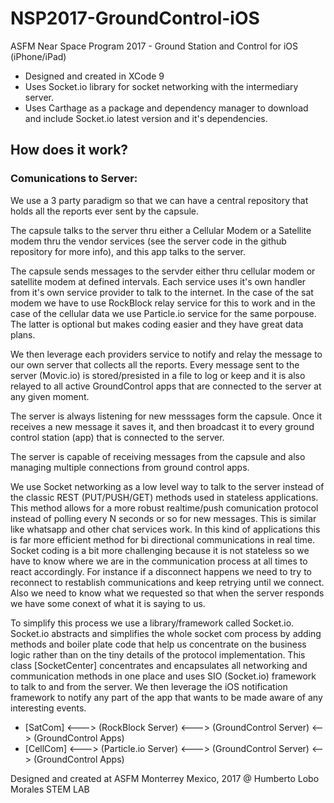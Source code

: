 # NSP2017-GroundControl-iOS
ASFM Near Space Program 2017 - Ground Station and Control for iOS (iPhone/iPad)

- Designed and created in XCode 9
- Uses Socket.io library for socket networking with the intermediary server. 
- Uses Carthage as a package and dependency manager to download and include Socket.io latest version and it's dependencies.

## How does it work?
### Comunications to Server: 
 We use a 3 party paradigm so that we can have a central repository that holds all the reports ever sent by the capsule.
 
 The capsule talks to the server thru either a Cellular Modem or a Satellite modem thru the vendor services (see the server code in the github repository for more info), and this app talks to the server. 
 
 The capsule sends messages to the servder either thru cellular modem or satellite modem at defined intervals. Each service uses it's own handler from it's own service provider to talk to the internet. In the case of the sat modem we have to use RockBlock relay service for this to work and in the case of the cellular data we use Particle.io service for the same porpouse. The latter is optional but makes coding easier and they have great data plans. 
 
 We then leverage each providers service to notify and relay the message to our own server that collects all the reports.
 Every message sent to the server (Movic.io) is stored/presisted in a file to log or keep and it is also relayed to all active GroundControl apps that are connected to the server at any given moment.

 The server is always listening for new messsages form the capsule. Once it receives a new message it saves it, and then broadcast it to every ground control station (app) that is connected to the server.

 The server is capable of receiving messages from the capsule and also managing multiple connections from ground control apps.

 We use Socket networking as a low level way to talk to the server instead of the classic REST (PUT/PUSH/GET) methods used in stateless applications.
 This method allows for a more robust realtime/push comunication protocol instead of polling every N seconds or so for new messages. This is similar like whatsapp and other chat services work. In this kind of applications this is far more efficient method for bi directional communications in real time. Socket coding is a bit more challenging because it is not stateless so we have to know where we are in the communication process at all times to react accordingly. For instance if a disconnect happens we need to try to reconnect to restablish communications and keep retrying until we connect. Also we need to know what we requested so that when the server responds we have some conext of what it is saying to us.

 To simplify this process we use a library/framework called Socket.io.
 Socket.io abstracts and simplifies the whole socket com process by adding methods and boiler plate code that help us concentrate on the business logic rather than on the tiny details of the protocol implementation. This class [SocketCenter] concentrates and encapsulates all networking and communication methods in one place and uses SIO (Socket.io) framework to talk to and from the server. We then leverage the iOS notification framework to notify any part of the app that wants to be made aware of any interesting events.

* [SatCom] <---> (RockBlock Server) <---> (GroundControl Server) <--> (GroundControl Apps)
* [CellCom] <---> (Particle.io Server) <---> (GroundControl Server) <--> (GroundControl Apps)



Designed and created at ASFM Monterrey Mexico, 2017 @ Humberto Lobo Morales STEM LAB
